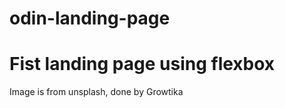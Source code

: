 # odin-landing-page
<h1>Fist landing page using flexbox</h1>
<p>Image is from unsplash, done by Growtika</p>
